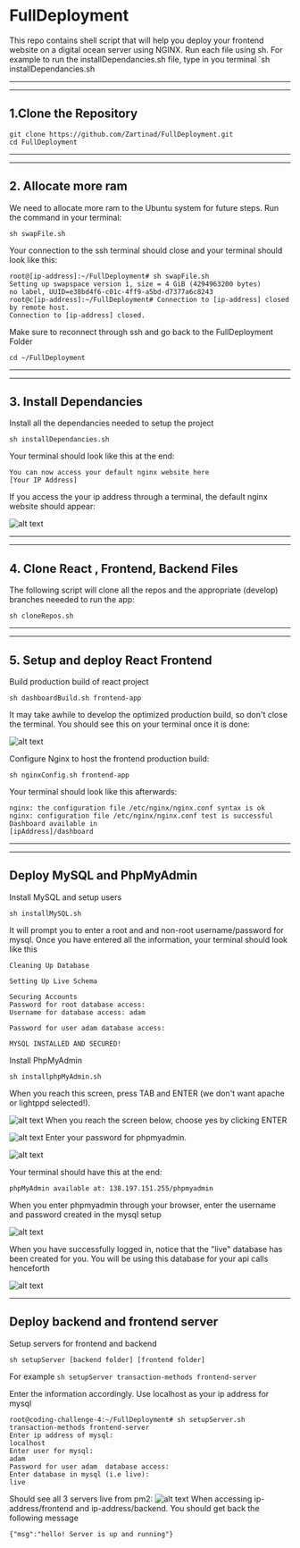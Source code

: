 # FullDeployment
This repo contains shell script that will help you deploy your frontend website on a digital ocean server using NGINX.
Run each file using sh. For example to run the installDependancies.sh file, type in you terminal `sh installDependancies.sh

---
---

## 1.Clone the Repository
```
git clone https://github.com/Zartinad/FullDeployment.git
cd FullDeployment
```

---
---

## 2. Allocate more ram
We need to allocate more ram to the Ubuntu system for future steps. Run the command in your terminal:
```
sh swapFile.sh
```
Your connection to the ssh terminal should close and your terminal should look like this:
```
root@[ip-address]:~/FullDeployment# sh swapFile.sh 
Setting up swapspace version 1, size = 4 GiB (4294963200 bytes)
no label, UUID=e38bd4f6-c01c-4ff9-a5bd-d7377a6c8243
root@c[ip-address]:~/FullDeployment# Connection to [ip-address] closed by remote host.
Connection to [ip-address] closed.
```
Make sure to reconnect through ssh and go back to the FullDeployment Folder

```
cd ~/FullDeployment
```

---
---

## 3. Install Dependancies
Install all the dependancies needed to setup the project
```
sh installDependancies.sh
```
Your terminal should look like this at the end:
```
You can now access your default nginx website here
[Your IP Address]
```
If you access the your ip address through a terminal, the default nginx website should appear:

![alt text](https://github.com/Zartinad/FullDeployment/blob/master/Tutorial_Pictures/installDependanciesNGINX.png "Defualt NGINX PAGE")

---
---

## 4. Clone React , Frontend, Backend Files
The following script will clone all the repos and the appropriate (develop) branches neeeded to run the app:
```
sh cloneRepos.sh
```

---
---

## 5. Setup and deploy React Frontend
Build production build of react project
```
sh dashboardBuild.sh frontend-app
```
It may take awhile to develop the optimized production build, so don't close the terminal.
You should see this on your terminal once it is done:

![alt text](https://github.com/Zartinad/FullDeployment/blob/master/Tutorial_Pictures/buildComplete.png "Terminal Build")

Configure Nginx to host the frontend production build:
```
sh nginxConfig.sh frontend-app
```
Your terminal should look like this afterwards:
```
nginx: the configuration file /etc/nginx/nginx.conf syntax is ok
nginx: configuration file /etc/nginx/nginx.conf test is successful
Dashboard available in 
[ipAddress]/dashboard
```

---
---

## Deploy MySQL and PhpMyAdmin
Install MySQL and setup users
```
sh installMySQL.sh
```
It will prompt you to enter a root and and non-root username/password for mysql.
Once you have entered all the information, your terminal should look like this

```
Cleaning Up Database

Setting Up Live Schema

Securing Accounts
Password for root database access: 
Username for database access: adam

Password for user adam database access: 

MYSQL INSTALLED AND SECURED!
```
Install PhpMyAdmin
```
sh installphpMyAdmin.sh
```
When you reach this screen, press TAB and ENTER (we don't want apache or lightppd selected!).

![alt text](https://github.com/Zartinad/FullDeployment/blob/master/Tutorial_Pictures/phpmyadminskip.png "Skip Apache")
When you reach the screen below, choose yes by clicking ENTER

![alt text](https://github.com/Zartinad/FullDeployment/blob/master/Tutorial_Pictures/phpmyadminyes.png "YES")
Enter your password for phpmyadmin.

![alt text](https://github.com/Zartinad/FullDeployment/blob/master/Tutorial_Pictures/phpmyadminpass.png "Password")

Your terminal should have this at the end:
```
phpMyAdmin available at: 138.197.151.255/phpmyadmin
```
When you enter phpmyadmin through your browser, enter the username and password created in the mysql setup

![alt text](https://github.com/Zartinad/FullDeployment/blob/master/Tutorial_Pictures/phpmyadmin.png "phpmyadmin.png")

When you have successfully logged in, notice that the "live" database has been created for you. You will be using this database for your api calls henceforth

![alt text](https://github.com/Zartinad/FullDeployment/blob/master/Tutorial_Pictures/phpmyadminlive.png "live database")

---

## Deploy backend and frontend server
Setup servers for frontend and backend
```
sh setupServer [backend folder] [frontend folder]
```
For example `sh setupServer transaction-methods frontend-server`

Enter the information accordingly. Use localhost as your ip address for mysql
```
root@coding-challenge-4:~/FullDeployment# sh setupServer.sh transaction-methods frontend-server
Enter ip address of mysql: 
localhost
Enter user for mysql:
adam
Password for user adam  database access: 
Enter database in mysql (i.e live): 
live
```
Should see all 3 servers live from pm2:
![alt text](https://github.com/Zartinad/FullDeployment/blob/master/Tutorial_Pictures/pm2.png "live database")
When accessing ip-address/frontend and ip-address/backend. You should get back the following message
```
{"msg":"hello! Server is up and running"}
```
